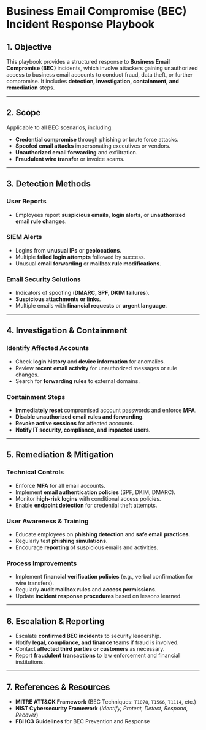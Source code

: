 # Business Email Compromise (BEC) Incident Response Playbook

## 1. Objective
This playbook provides a structured response to **Business Email Compromise (BEC)** incidents, which involve attackers gaining unauthorized access to business email accounts to conduct fraud, data theft, or further compromise. It includes **detection, investigation, containment, and remediation** steps.

---

## 2. Scope
Applicable to all BEC scenarios, including:

- **Credential compromise** through phishing or brute force attacks.
- **Spoofed email attacks** impersonating executives or vendors.
- **Unauthorized email forwarding** and exfiltration.
- **Fraudulent wire transfer** or invoice scams.

---

## 3. Detection Methods

### **User Reports**
- Employees report **suspicious emails**, **login alerts**, or **unauthorized email rule changes**.

### **SIEM Alerts**
- Logins from **unusual IPs** or **geolocations**.
- Multiple **failed login attempts** followed by success.
- Unusual **email forwarding** or **mailbox rule modifications**.

### **Email Security Solutions**
- Indicators of spoofing (**DMARC, SPF, DKIM failures**).
- **Suspicious attachments or links**.
- Multiple emails with **financial requests** or **urgent language**.

---

## 4. Investigation & Containment

### **Identify Affected Accounts**
- Check **login history** and **device information** for anomalies.
- Review **recent email activity** for unauthorized messages or rule changes.
- Search for **forwarding rules** to external domains.

### **Containment Steps**
- **Immediately reset** compromised account passwords and enforce **MFA**.
- **Disable unauthorized email rules and forwarding**.
- **Revoke active sessions** for affected accounts.
- **Notify IT security, compliance, and impacted users**.

---

## 5. Remediation & Mitigation

### **Technical Controls**
- Enforce **MFA** for all email accounts.
- Implement **email authentication policies** (SPF, DKIM, DMARC).
- Monitor **high-risk logins** with conditional access policies.
- Enable **endpoint detection** for credential theft attempts.

### **User Awareness & Training**
- Educate employees on **phishing detection** and **safe email practices**.
- Regularly test **phishing simulations**.
- Encourage **reporting** of suspicious emails and activities.

### **Process Improvements**
- Implement **financial verification policies** (e.g., verbal confirmation for wire transfers).
- Regularly **audit mailbox rules** and **access permissions**.
- Update **incident response procedures** based on lessons learned.

---

## 6. Escalation & Reporting
- Escalate **confirmed BEC incidents** to security leadership.
- Notify **legal, compliance, and finance** teams if fraud is involved.
- Contact **affected third parties or customers** as necessary.
- Report **fraudulent transactions** to law enforcement and financial institutions.

---

## 7. References & Resources
- **MITRE ATT&CK Framework** (BEC Techniques: `T1078`, `T1566`, `T1114`, etc.)
- **NIST Cybersecurity Framework** (*Identify, Protect, Detect, Respond, Recover*)
- **FBI IC3 Guidelines** for BEC Prevention and Response
